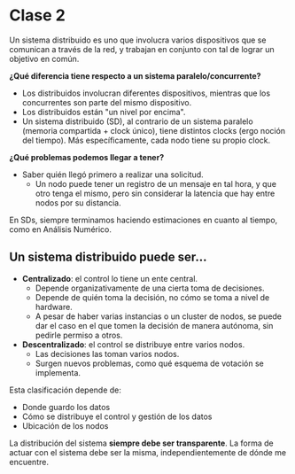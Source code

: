 # Clase 2
Un sistema distribuido es uno que involucra varios dispositivos que se comunican a través de la red, y trabajan en conjunto con tal de lograr un objetivo en común.

**¿Qué diferencia tiene respecto a un sistema paralelo/concurrente?**
- Los distribuidos involucran diferentes dispositivos, mientras que los concurrentes son parte del mismo dispositivo.
- Los distribuidos están "un nivel por encima".
- Un sistema distribuido (SD), al contrario de un sistema paralelo (memoria compartida + clock único), tiene distintos clocks (ergo noción del tiempo). Más específicamente, cada nodo tiene su propio clock.

**¿Qué problemas podemos llegar a tener?**
- Saber quién llegó primero a realizar una solicitud.
  - Un nodo puede tener un registro de un mensaje en tal hora, y que otro tenga el mismo, pero sin considerar la latencia que hay entre nodos por su distancia.

En SDs, siempre terminamos haciendo estimaciones en cuanto al tiempo, como en Análisis Numérico.

## Un sistema distribuido puede ser...
- **Centralizado**: el control lo tiene un ente central.
  - Depende organizativamente de una cierta toma de decisiones.
  - Depende de quién toma la decisión, no cómo se toma a nivel de hardware.
  - A pesar de haber varias instancias o un cluster de nodos, se puede dar el caso en el que tomen la decisión de manera autónoma, sin pedirle permiso a otros.
- **Descentralizado**: el control se distribuye entre varios nodos.
  - Las decisiones las toman varios nodos.
  - Surgen nuevos problemas, como qué esquema de votación se implementa.

Esta clasificación depende de:
- Donde guardo los datos
- Cómo se distribuye el control y gestión de los datos
- Ubicación de los nodos

La distribución del sistema **siempre debe ser transparente**. La forma de actuar con el sistema debe ser la misma, independientemente de dónde me encuentre.